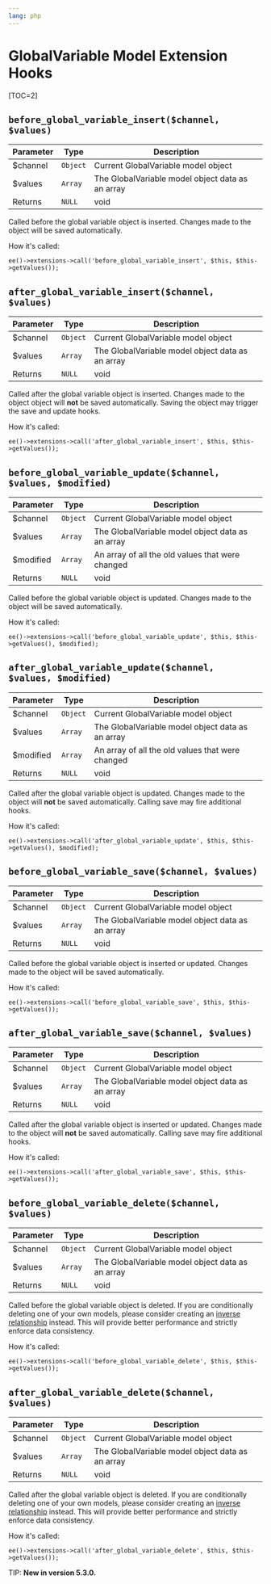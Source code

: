 ```yaml
---
lang: php
---
```


<!--
    This source file is part of the open source project
    ExpressionEngine User Guide (https://github.com/ExpressionEngine/ExpressionEngine-User-Guide)

    @link      https://expressionengine.com/
    @copyright Copyright (c) 2003-2020, Packet Tide, LLC (https://packettide.com)
    @license   https://expressionengine.com/license Licensed under Apache License, Version 2.0
-->

# GlobalVariable Model Extension Hooks

[TOC=2]

## `before_global_variable_insert($channel, $values)`

| Parameter | Type     | Description                                      |
| --------- | -------- | -------------------------------------------------|
| \$channel | `Object` | Current GlobalVariable model object              |
| \$values  | `Array`  | The GlobalVariable model object data as an array |
| Returns   | `NULL`   | void                                             |

Called before the global variable object is inserted. Changes made to the object will be saved automatically.

How it's called:

    ee()->extensions->call('before_global_variable_insert', $this, $this->getValues());

## `after_global_variable_insert($channel, $values)`

| Parameter | Type     | Description                                      |
| --------- | -------- | -------------------------------------------------|
| \$channel | `Object` | Current GlobalVariable model object              |
| \$values  | `Array`  | The GlobalVariable model object data as an array |
| Returns   | `NULL`   | void                                             |

Called after the global variable object is inserted. Changes made to the object object will **not** be saved automatically. Saving the object may trigger the save and update hooks.

How it's called:

    ee()->extensions->call('after_global_variable_insert', $this, $this->getValues());

## `before_global_variable_update($channel, $values, $modified)`

| Parameter  | Type     | Description                                      |
| ---------- | -------- | -------------------------------------------------|
| \$channel  | `Object` | Current GlobalVariable model object              |
| \$values   | `Array`  | The GlobalVariable model object data as an array |
| \$modified | `Array`  | An array of all the old values that were changed |
| Returns    | `NULL`   | void                                             |

Called before the global variable object is updated. Changes made to the object will be saved automatically.

How it's called:

    ee()->extensions->call('before_global_variable_update', $this, $this->getValues(), $modified);

## `after_global_variable_update($channel, $values, $modified)`

| Parameter  | Type     | Description                                      |
| ---------- | -------- | -------------------------------------------------|
| \$channel  | `Object` | Current GlobalVariable model object              |
| \$values   | `Array`  | The GlobalVariable model object data as an array |
| \$modified | `Array`  | An array of all the old values that were changed |
| Returns    | `NULL`   | void                                             |

Called after the global variable object is updated. Changes made to the object will **not** be saved automatically. Calling save may fire additional hooks.

How it's called:

    ee()->extensions->call('after_global_variable_update', $this, $this->getValues(), $modified);

## `before_global_variable_save($channel, $values)`

| Parameter | Type     | Description                                      |
| --------- | -------- | -------------------------------------------------|
| \$channel | `Object` | Current GlobalVariable model object              |
| \$values  | `Array`  | The GlobalVariable model object data as an array |
| Returns   | `NULL`   | void                                             |

Called before the global variable object is inserted or updated. Changes made to the object will be saved automatically.

How it's called:

    ee()->extensions->call('before_global_variable_save', $this, $this->getValues());

## `after_global_variable_save($channel, $values)`

| Parameter | Type     | Description                                      |
| --------- | -------- | -------------------------------------------------|
| \$channel | `Object` | Current GlobalVariable model object              |
| \$values  | `Array`  | The GlobalVariable model object data as an array |
| Returns   | `NULL`   | void                                             |

Called after the global variable object is inserted or updated. Changes made to the object will **not** be saved automatically. Calling save may fire additional hooks.

How it's called:

    ee()->extensions->call('after_global_variable_save', $this, $this->getValues());

## `before_global_variable_delete($channel, $values)`

| Parameter | Type     | Description                                      |
| --------- | -------- | -------------------------------------------------|
| \$channel | `Object` | Current GlobalVariable model object              |
| \$values  | `Array`  | The GlobalVariable model object data as an array |
| Returns   | `NULL`   | void                                             |

Called before the global variable object is deleted. If you are conditionally deleting one of your own models, please consider creating an [inverse relationship](development/services/model/relating-models.md#inverse-relationships) instead. This will provide better performance and strictly enforce data consistency.

How it's called:

    ee()->extensions->call('before_global_variable_delete', $this, $this->getValues());

## `after_global_variable_delete($channel, $values)`

| Parameter | Type     | Description                                      |
| --------- | -------- | -------------------------------------------------|
| \$channel | `Object` | Current GlobalVariable model object              |
| \$values  | `Array`  | The GlobalVariable model object data as an array |
| Returns   | `NULL`   | void                                             |

Called after the global variable object is deleted. If you are conditionally deleting one of your own models, please consider creating an [inverse relationship](development/services/model/relating-models.md#inverse-relationships) instead. This will provide better performance and strictly enforce data consistency.

How it's called:

    ee()->extensions->call('after_global_variable_delete', $this, $this->getValues());

TIP: **New in version 5.3.0.**
